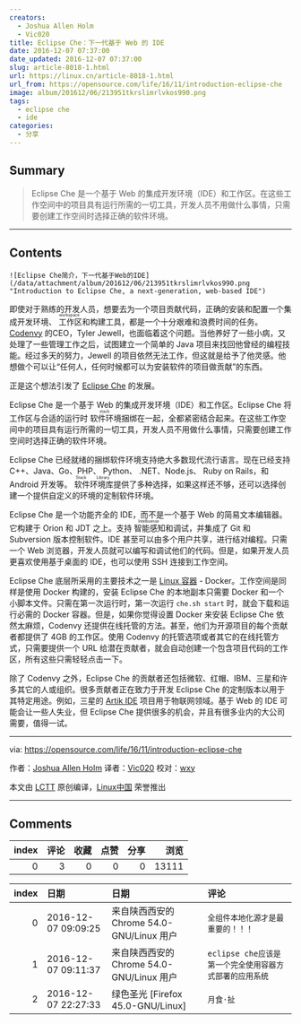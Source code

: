 ```yaml
---
creators:
  - Joshua Allen Holm
  - Vic020
title: Eclipse Che：下一代基于 Web 的 IDE
date: 2016-12-07 07:37:00
date_updated: 2016-12-07 07:37:00
slug: article-8018-1.html
url: https://linux.cn/article-8018-1.html
url_from: https://opensource.com/life/16/11/introduction-eclipse-che
image: album/201612/06/213951tkrslimrlvkos990.png
tags:
  - eclipse che
  - ide
categories:
  - 分享
---
```


## Summary

> Eclipse Che 是一个基于 Web 的集成开发环境（IDE）和工作区。在这些工作空间中的项目具有运行所需的一切工具，开发人员不用做什么事情，只需要创建工作空间时选择正确的软件环境。

***

<!-- more -->

## Contents

`![Eclipse Che简介，下一代基于Web的IDE](/data/attachment/album/201612/06/213951tkrslimrlvkos990.png "Introduction to Eclipse Che, a next-generation, web-based IDE")`

即使对于熟练的开发人员，想要去为一个项目贡献代码，正确的安装和配置一个集成开发环境、<ruby> 工作区 <rp>  （ </rp> <rt>  workspace </rt> <rp>  ） </rp></ruby>和构建工具，都是一个十分艰难和浪费时间的任务。[Codenvy](http://codenvy.com/) 的CEO，Tyler Jewell，也面临着这个问题。当他养好了一些小病，又处理了一些管理工作之后，试图建立一个简单的 Java 项目来找回他曾经的编程技能。经过多天的努力，Jewell 的项目依然无法工作，但这就是给予了他灵感。他想做个可以让“任何人，任何时候都可以为安装软件的项目做贡献”的东西。

正是这个想法引发了 [Eclipse Che](http://eclipse.org/che) 的发展。

Eclipse Che 是一个基于 Web 的集成开发环境（IDE）和工作区。Eclipse Che 将工作区与合适的运行时<ruby> 软件环境 <rp>  （ </rp> <rt>  stack </rt> <rp>  ） </rp></ruby>捆绑在一起，全都紧密结合起来。在这些工作空间中的项目具有运行所需的一切工具，开发人员不用做什么事情，只需要创建工作空间时选择正确的软件环境。

Eclipse Che 已经就绪的捆绑软件环境支持绝大多数现代流行语言。现在已经支持 C++、Java、Go、PHP、 Python、 .NET、Node.js、 Ruby on Rails，和 Android 开发等。<ruby> 软件环境库 <rp>  （ </rp> <rt>  Stack Library </rt> <rp>  ） </rp></ruby>提供了多种选择，如果这样还不够，还可以选择创建一个提供自定义的环境的定制软件环境。

Eclipse Che 是一个功能齐全的 IDE，而不是一个基于 Web 的简易文本编辑器。它构建于 Orion 和 JDT 之上。支持<ruby> 智能感知 <rp>  （ </rp> <rt>  Intellisense </rt> <rp>  ） </rp></ruby>和调试，并集成了 Git 和 Subversion 版本控制软件。IDE 甚至可以由多个用户共享，进行结对编程。只需一个 Web 浏览器，开发人员就可以编写和调试他们的代码。但是，如果开发人员更喜欢使用基于桌面的 IDE，也可以使用 SSH 连接到工作空间。

Eclipse Che 底层所采用的主要技术之一是 [Linux 容器](https://opensource.com/resources/what-are-linux-containers) - Docker。工作空间是同样是使用 Docker 构建的，安装 Eclipse Che 的本地副本只需要 Docker 和一个小脚本文件。只需在第一次运行时，第一次运行 `che.sh start` 时，就会下载和运行必需的 Docker 容器。但是，如果你觉得设置 Docker 来安装 Eclipse Che 依然太麻烦，Codenvy 还提供在线托管的方法。甚至，他们为开源项目的每个贡献者都提供了 4GB 的工作区。使用 Codenvy 的托管选项或者其它的在线托管方式，只需要提供一个 URL 给潜在贡献者，就会自动创建一个包含项目代码的工作区，所有这些只需轻轻点击一下。

除了 Codenvy 之外，Eclipse Che 的贡献者还包括微软、红帽、IBM、三星和许多其它的人或组织。很多贡献者正在致力于开发 Eclipse Che 的定制版本以用于其特定用途。例如，三星的 [Artik IDE](http://eclipse.org/che/artik) 项目用于物联网领域。基于 Web 的 IDE 可能会让一些人失业，但 Eclipse Che 提供很多的机会，并且有很多业内的大公司需要，值得一试。

---

via: <https://opensource.com/life/16/11/introduction-eclipse-che>

作者：[Joshua Allen Holm](https://opensource.com/users/holmja) 译者：[Vic020](http://www.vicyu.net/) 校对：[wxy](https://github.com/wxy)

本文由 [LCTT](https://github.com/LCTT/TranslateProject) 原创编译，[Linux中国](https://linux.cn/) 荣誉推出

***

## Comments


|   index |   评论 |   收藏 |   点赞 |   分享 |   浏览 |
|--------:|-------:|-------:|-------:|-------:|-------:|
|       0 |      3 |      0 |      0 |      0 |  13111 |

|   index | 日期                | 日期                                      | 评论                                                    |
|--------:|:--------------------|:------------------------------------------|:--------------------------------------------------------|
|       0 | 2016-12-07 09:09:25 | 来自陕西西安的 Chrome 54.0-GNU/Linux 用户 | `全组件本地化源才是最重要的！！！`                      |
|       1 | 2016-12-07 09:11:37 | 来自陕西西安的 Chrome 54.0-GNU/Linux 用户 | `eclipse che应该是第一个完全使用容器方式部署的应用系统` |
|       2 | 2016-12-07 22:27:33 | 绿色圣光 [Firefox 45.0-GNU/Linux]         | `月食·扯`                                               |

